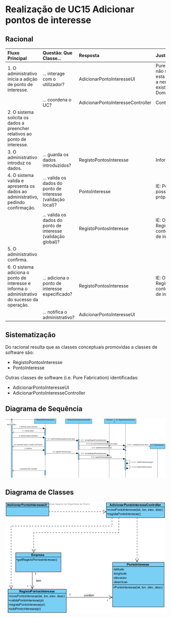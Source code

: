 # Realização de UC15 Adicionar pontos de interesse

## Racional

| Fluxo Principal                                                                                        | Questão: Que Classe...                                      | Resposta                                       | Justificação                                                                                                         |
|:-------------------------------------------------------------------------------------------------------|:------------------------------------------------------------|:-----------------------------------------------|:---------------------------------------------------------------------------------------------------------------------|
| 1. O administrativo inicia a adição de ponto de interesse. | ... interage com o utilizador? | AdicionarPontoInteresseUI                          | Pure Fabrication, pois não se justifica atribuir esta responsabilidade a nenhuma classe existente no Modelo de Domínio. |
|| ... coordena o UC?                                                                              | AdicionarPontoInteresseController                                | Controller.                                    |                                                                                                                                                                                                            
| 2.	O sistema solicita os dados a preencher relativos ao ponto de interesse. |                  |                                                |                                                                                                                      |
| 3.	O administrativo introduz os dados.   | ... guarda os dados introduzidos?                    | RegistoPontosInteresse                                     | Information Expert (IE)                                                                                              |
| 4.	O sistema valida e apresenta os dados ao administrativo, pedindo confirmação.                                                             | ... valida os dados do ponto de interesse (validação local)? | PontoInteresse                                     | IE: PontoInteresse possui os seus próprios dados                                                                                                                   |
|| ... valida os dados do ponto de interesse (validação global)?                                           | RegistoPontosInteresse                                               | IE: O RegistoPontosInteresse contém/agrega pontos de interesse |                                                                                                                      |
| 5. O administrativo confirma.                                                                     |                                                             |                                                |                                                                                                                      |
| 6.	O sistema adiciona o ponto de interesse e informa o administrativo do sucesso da operação.                           | ... adiciona o ponto de interesse especificado?                            | RegistoPontosInteresse                                 | IE: O RegistoPontosInteresse contém/agrega pontos de interesse                                                                 |
|| ... notifica o administrativo?                                                                                   | AdicionarPontoInteresseUI                                        |                                                |                                                                                                                      |

## Sistematização ##

 Do racional resulta que as classes conceptuais promovidas a classes de software são:

 * RegistoPontosInteresse
 * PontoInteresse

Outras classes de software (i.e. Pure Fabrication) identificadas:  

 * AdicionarPontoInteresseUI  
 * AdicionarPontoInteresseController

##	Diagrama de Sequência

![SD_UC15.png](SD_UC15.png)

##	Diagrama de Classes

![CD_UC15.png](CD_UC15.png)